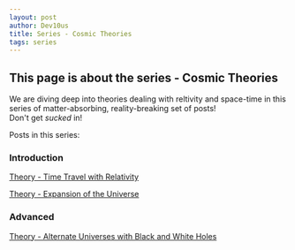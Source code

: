```yaml
---
layout: post
author: Dev10us
title: Series - Cosmic Theories
tags: series
---
```


## This page is about the series - Cosmic Theories

We are diving deep into theories dealing with reltivity and space-time in this series of matter-absorbing, reality-breaking set of posts! \
Don't get _sucked_ in!

Posts in this series:

### Introduction

[Theory - Time Travel with Relativity](https://1d10t1c-stud10s.github.io/scripta-mirabilia/2024-05-07/time-travel-with-relativity)

[Theory - Expansion of the Universe](https://1d10t1c-stud10s.github.io/scripta-mirabilia/2024-05-08/expansion-of-the-universe)

### Advanced

[Theory - Alternate Universes with Black and White Holes](https://1d10t1c-stud10s.github.io/scripta-mirabilia/2024-05-09/alternate-universes)
